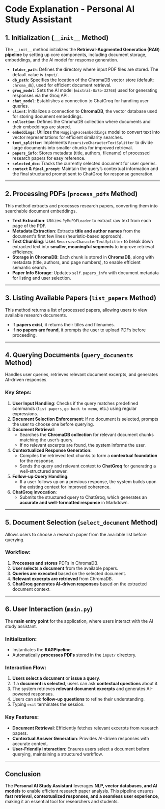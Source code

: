 # Code Explanation - Personal AI Study Assistant

## 1. Initialization (`__init__` Method)
The `__init__` method initializes the **Retrieval-Augmented Generation (RAG) pipeline** by setting up core components, including document storage, embeddings, and the AI model for response generation.

- **`folder_path`**: Defines the directory where input PDF files are stored. The default value is `input/`.
- **`db_path`**: Specifies the location of the ChromaDB vector store (default: `chroma_db`), used for efficient document retrieval.
- **`groq_model`**: Sets the AI model (`mixtral-8x7b-32768`) used for generating responses via the Groq API.
- **`chat_model`**: Establishes a connection to ChatGroq for handling user queries.
- **`client`**: Initializes a connection to **ChromaDB**, the vector database used for storing document embeddings.
- **`collection`**: Defines the ChromaDB collection where documents and their embeddings are stored.
- **`embeddings`**: Utilizes the `HuggingFaceEmbeddings` model to convert text into vector representations for efficient similarity searches.
- **`text_splitter`**: Implements `RecursiveCharacterTextSplitter` to divide large documents into smaller chunks for improved retrieval.
- **`papers_info`**: Stores metadata (title, authors, filename) of processed research papers for easy reference.
- **`selected_doc`**: Tracks the currently selected document for user queries.
- **`context` & `final_prompt`**: Maintain the query’s contextual information and the final structured prompt sent to ChatGroq for response generation.

---

## 2. Processing PDFs (`process_pdfs` Method)
This method extracts and processes research papers, converting them into searchable document embeddings.

- **Text Extraction**: Utilizes `PyMuPDFLoader` to extract raw text from each page of the PDF.
- **Metadata Extraction**: Extracts **title and author names** from the document's first few lines (heuristic-based approach).
- **Text Chunking**: Uses `RecursiveCharacterTextSplitter` to break down extracted text into **smaller, meaningful segments** to improve retrieval efficiency.
- **Storage in ChromaDB**: Each chunk is stored in **ChromaDB**, along with metadata (title, authors, and page numbers), to enable efficient semantic search.
- **Paper Info Storage**: Updates `self.papers_info` with document metadata for listing and user selection.

---

## 3. Listing Available Papers (`list_papers` Method)
This method returns a list of processed papers, allowing users to view available research documents.

- If **papers exist**, it returns their titles and filenames.
- If **no papers are found**, it prompts the user to upload PDFs before proceeding.

---

## 4. Querying Documents (`query_documents` Method)
Handles user queries, retrieves relevant document excerpts, and generates AI-driven responses.

### Key Steps:
1. **User Input Handling**: Checks if the query matches predefined commands (`list papers`, `go back to menu`, etc.) using regular expressions.
2. **Document Selection Enforcement**: If no document is selected, prompts the user to choose one before querying.
3. **Document Retrieval**:
   - Searches the **ChromaDB collection** for relevant document chunks matching the user’s query.
   - If no relevant excerpts are found, the system informs the user.
4. **Contextualized Response Generation**:
   - Compiles the retrieved text chunks to form a **contextual foundation** for the response.
   - Sends the query and relevant context to **ChatGroq** for generating a well-structured answer.
5. **Follow-up Query Handling**:
   - If a user follows up on a previous response, the system builds upon the existing context for improved coherence.
6. **ChatGroq Invocation**:
   - Submits the structured query to ChatGroq, which generates an **accurate and well-formatted response** in Markdown.

---

## 5. Document Selection (`select_document` Method)
Allows users to choose a research paper from the available list before querying.

### Workflow:
1. **Processes and stores** PDFs in ChromaDB.
2. **User selects a document** from the available papers.
3. **Queries are executed** based on the selected document.
4. **Relevant excerpts are retrieved** from ChromaDB.
5. **ChatGroq generates AI-driven responses** based on the extracted document context.

---

## 6. User Interaction (`main.py`)
The **main entry point** for the application, where users interact with the AI study assistant.

### Initialization:
- Instantiates the **RAGPipeline**.
- Automatically **processes PDFs** stored in the `input/` directory.

### Interaction Flow:
1. **Users select a document** or **issue a query**.
2. If a **document is selected**, users can ask **contextual questions** about it.
3. The system retrieves **relevant document excerpts** and generates AI-powered responses.
4. Users can ask **follow-up questions** to refine their understanding.
5. Typing `exit` terminates the session.

### Key Features:
- **Document Retrieval**: Efficiently fetches relevant excerpts from research papers.
- **Contextual Answer Generation**: Provides AI-driven responses with accurate context.
- **User-Friendly Interaction**: Ensures users select a document before querying, maintaining a structured workflow.

---

## Conclusion
The **Personal AI Study Assistant** leverages **NLP, vector databases, and AI models** to enable efficient research paper analysis. This pipeline ensures **fast retrieval, contextualized responses, and a seamless user experience**, making it an essential tool for researchers and students.